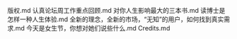 版权.md
认真论坛周工作重点回顾.md
对你人生影响最大的三本书.md
读博士是怎样一种人生体验.md
全新的理念，全新的市场，“无知”的用户，如何找到真实需求.md
今天是女生节，你想对她们说些什么.md
Credits.md